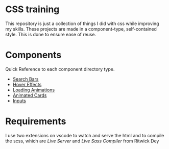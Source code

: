 # CSS training

This repository is just a collection of things I did with css while improving my skills. These projects are made in a component-type, self-contained style. This is done to ensure ease of reuse.

# Components

Quick Reference to each component directory type.

- [Search Bars](/search-bars)
- [Hover Effects](/hover-effects)
- [Loading Animations](/loading-animations)
- [Animated Cards](/cards)
- [Inputs](/inputs)

# Requirements

I use two extensions on vscode to watch and serve the html and to compile the scss, which are _Live Server_ and _Live Sass Compiler_ from Ritwick Dey
